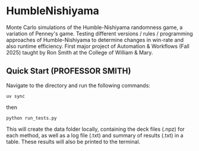 # HumbleNishiyama
Monte Carlo simulations of the Humble-Nishiyama randomness game, a variation of Penney's game. Testing different versions / rules / programming approaches of Humble-Nishiyama to determine changes in win-rate and also runtime efficiency. First major project of Automation &amp; Workflows (Fall 2025) taught by Ron Smith at the College of William &amp; Mary. 

## Quick Start (PROFESSOR SMITH)
Navigate to the directory and run the following commands:

`uv sync`

then

`python run_tests.py`

This will create the data folder locally, containing the deck files (.npz) for each method, as well as a log file (.txt) and summary of results (.txt) in a table. These results will also be printed to the terminal.
